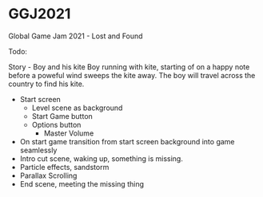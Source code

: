# GGJ2021
Global Game Jam 2021 - Lost and Found

Todo:

Story - Boy and his kite
Boy running with kite, starting of on a happy note before a poweful wind sweeps the kite away.
The boy will travel across the  country to find his kite. 

* Start screen 
  - Level scene as background
  - Start Game button
  - Options button
    - Master Volume
* On start game transition from start screen background into game seamlessly
* Intro cut scene, waking up, something is missing.
* Particle effects, sandstorm
* Parallax Scrolling
* End scene, meeting the missing thing
